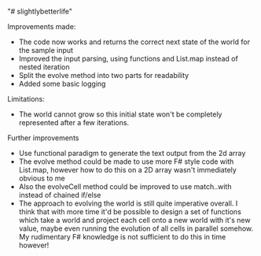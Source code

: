 "# slightlybetterlife" 

Improvements made:
- The code now works and returns the correct next state of the world for the sample input
- Improved the input parsing, using functions and List.map instead of nested iteration
- Split the evolve method into two parts for readability
- Added some basic logging

Limitations:
- The world cannot grow so this initial state won't be completely represented after a few iterations.

Further improvements
- Use functional paradigm to generate the text output from the 2d array
- The evolve method could be made to use more F# style code with List.map, however how to do this on a 2D array wasn't
immediately obvious to me
- Also the evolveCell method could be improved to use match..with instead of chained if/else
- The approach to evolving the world is still quite imperative overall.  I think that with more time it'd be possible
to design a set of functions which take a world and project each cell onto a new world with it's new value, maybe
even running the evolution of all cells in parallel somehow. My rudimentary F# knowledge is not sufficient to do this
in time however!
